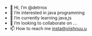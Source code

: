 - 👋 Hi, I’m @detrrox
- 👀 I’m interested in java programming
- 🌱 I’m currently learning java,js
- 💞️ I’m looking to collaborate on ...
- 📫 How to reach me insta@viishnuu.u

<!---
detrrox/detrrox is a ✨ special ✨ repository because its `README.md` (this file) appears on your GitHub profile.
You can click the Preview link to take a look at your changes.
--->

